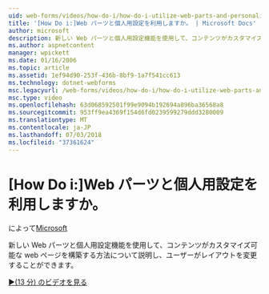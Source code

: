 ```yaml
---
uid: web-forms/videos/how-do-i/how-do-i-utilize-web-parts-and-personalization
title: '[How Do i:]Web パーツと個人用設定を利用しますか。 | Microsoft Docs'
author: microsoft
description: 新しい Web パーツと個人用設定機能を使用して、コンテンツがカスタマイズ可能な web ページを構築する方法について説明し、ユーザーがレイアウトを変更することができます。
ms.author: aspnetcontent
manager: wpickett
ms.date: 01/16/2006
ms.topic: article
ms.assetid: 1ef94d90-253f-436b-8bf9-1a7f541cc613
ms.technology: dotnet-webforms
msc.legacyurl: /web-forms/videos/how-do-i/how-do-i-utilize-web-parts-and-personalization
msc.type: video
ms.openlocfilehash: 63d068592501f99e9094b192694a896ba36568a8
ms.sourcegitcommit: 953ff9ea4369f154d6fd0239599279ddd3280009
ms.translationtype: MT
ms.contentlocale: ja-JP
ms.lasthandoff: 07/03/2018
ms.locfileid: "37361624"
---
```

<a name="how-do-i-utilize-web-parts-and-personalization"></a>[How Do i:]Web パーツと個人用設定を利用しますか。
====================
によって[Microsoft](https://github.com/microsoft)

新しい Web パーツと個人用設定機能を使用して、コンテンツがカスタマイズ可能な web ページを構築する方法について説明し、ユーザーがレイアウトを変更することができます。

[&#9654;(13 分) のビデオを見る](https://channel9.msdn.com/Blogs/ASP-NET-Site-Videos/how-do-i-utilize-web-parts-and-personalization)
